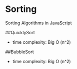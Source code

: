 # Sorting
Sorting Algorithms in JavaScript

 ##QuicklySort
 * time complexity: Big O (n^2)

 
 ##BubbleSort
 * time complexity: Big O (n^2)

